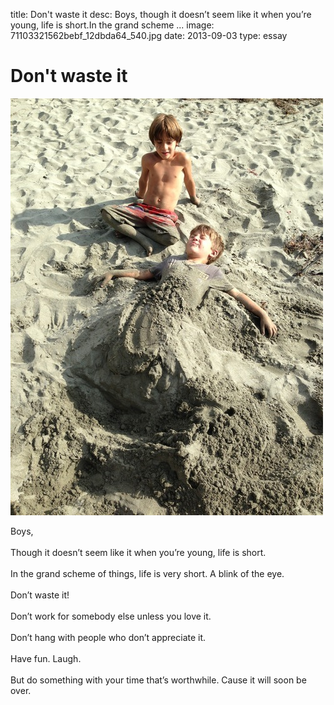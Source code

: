 title: Don't waste it
desc: Boys, though it doesn’t seem like it when you’re young, life is short.In the grand scheme ...
image: 71103321562bebf_12dbda64_540.jpg
date: 2013-09-03
type: essay

<h1>Don't waste it</h1>
<p><img src="/static/media/71103321562bebf_12dbda64_540.jpg" /></p>
<p>Boys,<br/><br/>Though it doesn’t seem like it when you’re young, life is short.<br/><br/>In the grand scheme of things, life is very short. A blink of the eye.<br/><br/>Don’t waste it!<br/><br/>Don’t work for somebody else unless you love it.<br/><br/>Don’t hang with people who don’t appreciate it.<br/><br/>Have fun. Laugh.<br/><br/>But do something with your time that’s worthwhile. Cause it will soon be over.</p>


